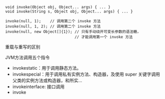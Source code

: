 
```
void invoke(Object obj, Object... args) { ... }
void invoke(String s, Object obj, Object... args) { ... }

invoke(null, 1);    // 调用第二个 invoke 方法
invoke(null, 1, 2); // 调用第二个 invoke 方法
invoke(null, new Object[]{1}); // 只有手动绕开可变长参数的语法糖，
                               // 才能调用第一个 invoke 方法

```

重载与重写的区别


JVM方法调用五个指令
- invokestatic：用于调用静态方法。
- invokespecial：用于调用私有实例方法、构造器，及使用 super 关键字调用父类的实例方法或构造器，和所实...
- invokeinterface: 接口调用
- invoke


